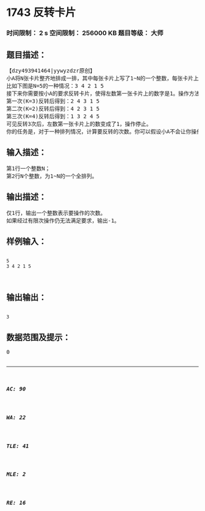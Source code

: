 # 1743 反转卡片   
### 时间限制： 2 s     空间限制： 256000 KB     题目等级： 大师  
## 题目描述：  

<pre>
【dzy493941464|yywyzdzr原创】 
小A将N张卡片整齐地排成一排，其中每张卡片上写了1~N的一个整数，每张卡片上的数各不相同。
比如下图是N=5的一种情况：3 4 2 1 5
接下来你需要按小A的要求反转卡片，使得左数第一张卡片上的数字是1。操作方法：令左数第一张卡片上的数是K，如果K=1则停止操作，否则将左数第1~K张卡片反转。
第一次(K=3)反转后得到：2 4 3 1 5
第二次(K=2)反转后得到：4 2 3 1 5
第三次(K=4)反转后得到：1 3 2 4 5
可见反转3次后，左数第一张卡片上的数变成了1，操作停止。
你的任务是，对于一种排列情况，计算要反转的次数。你可以假设小A不会让你操作超过100000次。
</pre>
  
  
## 输入描述：  

<pre>
第1行一个整数N；
第2行N个整数，为1~N的一个全排列。
</pre>
  
  
## 输出描述：  

<pre>
仅1行，输出一个整数表示要操作的次数。
如果经过有限次操作仍无法满足要求，输出-1。
</pre>
  
  
## 样例输入：  

<pre><code>
5
3 4 2 1 5
 
 
</code></pre>
  
  
## 输出输出：  

<pre><code>
3
</code></pre>
  
  
## 数据范围及提示：  

<pre>
0<N≤300,000。
</pre>
  
  
***  

##### AC: 90  
##### WA: 22  
##### TLE: 41  
##### MLE: 2  
##### RE: 16  
